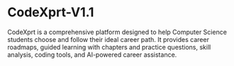 # CodeXprt-V1.1
CodeXprt is a comprehensive platform designed to help Computer Science students choose and follow their ideal career path. It provides career roadmaps, guided learning with chapters and practice questions, skill analysis, coding tools, and AI-powered career assistance.
